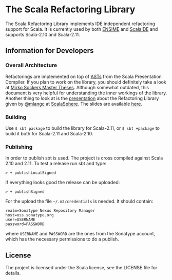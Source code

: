 # The Scala Refactoring Library

The Scala Refactoring Library implements IDE independent refactoring support
for Scala. It is currently used by both [ENSIME](https://github.com/ensime)
and [ScalaIDE](http://scala-ide.org/) and supports Scala-2.10 and Scala-2.11.

## Information for Developers

### Overall Architecture

Refactorings are implemented on top of 
[ASTs](http://docs.scala-lang.org/overviews/reflection/symbols-trees-types) 
from the Scala Presentation Compiler. If you plan to work on the library, you
should definitely take a look at
[Mirko Sockers Master Theses](http://scala-refactoring.org/wp-content/uploads/scala-refactoring.pdf).
Although somewhat outdated, this document is very helpful for
understanding the inner workings of the library. Another thing to look at is
the [presentation](https://youtu.be/Josjt_awx08) about the Refactoring Library given
by [@mlangc](https://github.com/mlangc) at [ScalaSphere](http://scalasphere.org/). The slides are available
[here](http://scalasphere.org/wp-content/uploads/2016/02/Matthias_langer.pdf).

### Building

Use `$ sbt package` to build the library for Scala-2.11, or `$ sbt +package` to
build it both for Scala-2.11 and Scala-2.10.

### Publishing

In order to publish sbt is used. The project is cross compiled against Scala 2.10
and 2.11. To test a release run sbt and type:
```
> + publishLocalSigned
```

If everything looks good the release can be uploaded:
```
> + publishSigned
```

For the upload the file `~/.m2/credentials` is needed. It should contain:
```
realm=Sonatype Nexus Repository Manager
host=oss.sonatype.org
user=USERNAME
password=PASSWORD
```
where `USERNAME` and `PASSWORD` are the ones from the Sonatype account, which has the
necessary permissions to do a publish.

## License

The project is licensed under the Scala license, see the LICENSE file for details.
